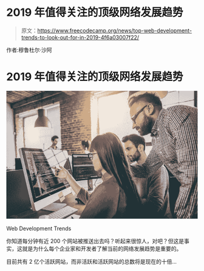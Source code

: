 # 2019 年值得关注的顶级网络发展趋势

> 原文：<https://www.freecodecamp.org/news/top-web-development-trends-to-look-out-for-in-2019-4f6a03007f22/>

作者:穆鲁杜尔·沙阿

# 2019 年值得关注的顶级网络发展趋势

![YqobQ2uJPoUrLlH9W9PhbM8JBryK5D6saY1t](img/bc979a760bd1efb346a5411213e921a2.png)

Web Development Trends

你知道每分钟有近 200 个网站被推送出去吗？听起来很惊人，对吧？但这是事实，这就是为什么每个企业家和开发者了解当前的网络发展趋势是重要的。

目前共有 2 亿个活跃网站，而非活跃和活跃网站的总数将是现在的十倍…